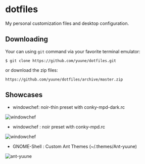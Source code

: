 # dotfiles
My personal customization files and desktop configuration.

## Downloading
Your can using `git` command via your favorite terminal emulator:

    $ git clone https://github.com/yuune/dotfiles.git

or download the zip files:
    
    https://github.com/yuune/dotfiles/archive/master.zip

## Showcases

* windowchef: noir-thin preset with conky-mpd-dark.rc

![windowchef](https://github.com/yuune/dotfiles/raw/master/previews/noir.png)

* windowchef : noir preset with conky-mpd.rc

![windowchef](https://github.com/yuune/dotfiles/raw/master/previews/noir-thin.png)

* GNOME-Shell : Custom Ant Themes (~/.themes/Ant-yuune)

![ant-yuune](https://github.com/yuune/dotfiles/raw/master/.themes/Ant-yuune/preview.png)
